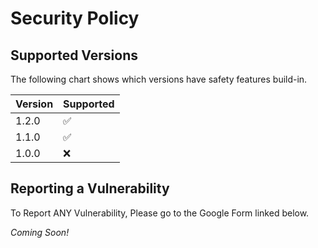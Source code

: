 # Security Policy

## Supported Versions

The following chart shows which versions have safety features build-in.

| Version | Supported          |
| ------- | ------------------ |
| 1.2.0   | :white_check_mark:
| 1.1.0   | :white_check_mark: |
| 1.0.0   | :x:                |

## Reporting a Vulnerability

To Report ANY Vulnerability, Please go to the Google Form linked below.

*Coming Soon!*
